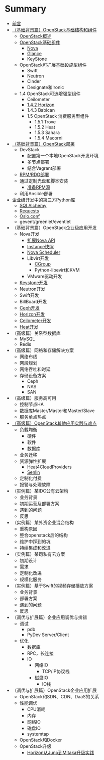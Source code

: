# Summary

* [前言](README.md)
* [（基础背景篇）OpenStack基础结构和组件](introduction/README.md)
    * [OpenStack概述](introduction/openstack_brief.md)
    * [OpenStack基础组件](introduction/components.md)
        * [Nova](introduction/basic_components/nova.md)
        * [Glance](introduction/basic_components/glance.md)
        * KeyStone
    * OpenStack可扩展基础设施型组件
        * Swift
        * Neutron
        * Cinder
        * Designate和Ironic
    * 1.4    OpenStack可选增强型组件
        * Ceilometer
        * [1.4.2    Horizon](optional_enhanced_components/horizon.md)
        * 1.4.3    Babican
        * 1.5    OpenStack 消费服务型组件
            * 1.5.1    Trove
            * 1.5.2    Heat
            * 1.5.3    Sahara
            * 1.5.4    Macorni
* [（基础背景篇）OpenStack部署](（基础背景篇）openstack部署.md)
    * DevStack
        * 配置第一个本地OpenStack开发环境
        * 多节点部署
        * 结合Vagrant部署
    * [RPM\/RDO部署](deployment/rpm_rdo.md)
    * 通过定制光盘和脚本安装
        * [准备RPM源](deployment/RPM_repos.md)
    * 利用Ansible部署
* [企业级开发中的第三方Python库](企业级开发中的第三方python库.md)
    * [SQLAlchemy](sqlalchemy.md)
    * [Requests](3rd_lib/request.md)
    * [Oslo.conf](osloconf.md)
    * gevent\/greenlet\/eventlet
* （基础背景篇）OpenStack企业级应用开发
    * Nova开发
        * [扩展Nova API](扩展nova-api.md)
        * [Instance快照](instance快照.md)
        * [Nova Scheduler](nova-scheduler.md)
        * Libvirt开发
            * [CGroup](cgroup.md)
            * Python-libevirt和KVM
        * VMware驱动开发
    * [Keystone开发](keystone开发.md)
    * Neutron开发
    * Swift开发
    * BillBoard开发
    * [Ceph开发](ceph开发.md)
    * [Horizon开发](horizon开发.md)
    * [Ceilometer开发](ceilometer开发.md)
    * [Heat开发](development/heat开发.md)
* （高级篇）关系型数据库
    * MySQL
    * Redis
* （高级篇）网络和存储解决方案
    * 网络布线
    * 网段规划
    * 网络吞吐和时延
    * 存储设备方案
        * Ceph
        * NAS
        * SAN
* （高级篇）服务高可用
    * 控制节点HA
    * 数据库Master\/Master和Master\/Slave
    * 服务单点热点
* [（高级篇）OpenStack其他应用实践与难点](（高级篇）openstack其他应用实践与难点.md)
    * 负载均衡
        * 硬件
        * 软件
        * 数据库
    * 业务迁移
    * 资源弹性扩展
        * Heat4CloudProviders
        * [Senlin](practice_and_difficulties/senlin.md)
    * 定制化付费
    * 报警与处理故障
* （实例篇）某IDC公有云架构
    * 业务背景
    * 初期运营及部署方案
    * 遇到的问题
    * 反思
* （实例篇）某外资企业混合结构
    * 重构原因
    * 整合openstack后的结构
    * 维护中踩到的坑
    * 持续集成和改进
* （实例篇）某司私有云方案
    * 初期设计
    * 需求
    * 定制化改进
    * 规模化服务
* （实例篇）基于Swift的视频存储播放方案
    * 业务背景
    * 部署方案
    * 遇到的问题
    * 反思
* （调优与扩展篇）企业应用调优与排错
    * 调试
        * pdb
        * PyDev Server\/Client
    * 优化
        * 数据库
        * RPC，长连接
        * IO
            * 网络IO
                * TCP\/IP协议栈
            * 磁盘IO
                * IO栈
* （调优与扩展篇）OpenStack企业应用扩展
    * OpenStack和SDN、CDN、DaaS的关系
    * 性能调优
        * CPU消耗
        * 内存
        * 网络IO
        * 磁盘IO
        * systemtap
    * OpenStack和Docker
    * OpenStack升级
        * [Horizon从Juno到Mitaka升级实践](extension/openstack_upgration/upgrade_horizon_from_juno_to_mitaka.md)


